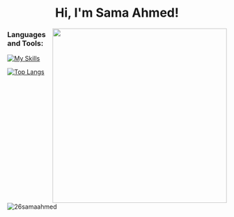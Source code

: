 <h1 align="center">Hi, I'm Sama Ahmed! </h1>

<img src="https://user-images.githubusercontent.com/111910374/212576437-f7c29759-9f0a-4918-b218-656080b790b0.png" width="400px" align="right">


<h3 align="left">Languages and Tools:</h3>
<p align="left"> <a href="https://www.w3schools.com/cpp/" target="_blank" rel="noreferrer"> <img 
                                                                                                
[![My Skills](https://skillicons.dev/icons?i=cpp,html,css,vscode,linux)](https://skillicons.dev)
                                                                                                 
 [![Top Langs](https://github-readme-stats.vercel.app/api/top-langs/?username=26samaahmed&theme=tokyonight&show_icons=true)](https://github.com/26samaahmed/github-readme-stats)

<p><img align="center" src="https://github-readme-streak-stats.herokuapp.com/?user=26samaahmed&theme=tokyonight" alt="26samaahmed" /></p>
